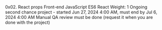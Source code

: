 0x02. React props
Front-end
JavaScript
ES6
React
Weight: 1
Ongoing second chance project - started Jun 27, 2024 4:00 AM, must end by Jul 6, 2024 4:00 AM
Manual QA review must be done (request it when you are done with the project)
